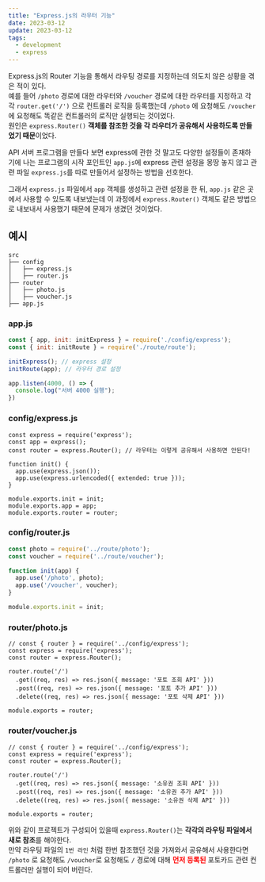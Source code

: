 ```yaml
---
title: "Express.js의 라우터 기능"
date: 2023-03-12
update: 2023-03-12
tags:
  - development
  - express
---
```


Express.js의 Router 기능을 통해서 라우팅 경로를 지정하는데 의도치 않은 상황을 겪은 적이 있다.  
예를 들어 `/photo` 경로에 대한 라우터와 `/voucher` 경로에 대한 라우터를 지정하고 각각 `router.get('/')` 으로 컨트롤러 로직을 등록했는데 `/photo` 에 요청해도 `/voucher`에 요청해도 똑같은 컨트롤러의 로직만 실행되는 것이었다.  
원인은 `express.Router()` **객체를 참조한 것을 각 라우터가 공유해서 사용하도록 만들었기 때문**이었다.  

API 서버 프로그램을 만들다 보면 express에 관한 것 말고도 다양한 설정들이 존재하기에 나는 프로그램의 시작 포인트인 `app.js`에 express 관련 설정을 몽땅 놓지 않고 관련 파일 `express.js`를 따로 만들어서 설정하는 방법을 선호한다.

그래서 `express.js` 파일에서 `app` 객체를 생성하고 관련 설정을 한 뒤, `app.js` 같은 곳에서 사용할 수 있도록 내보냈는데 이 과정에서 `express.Router()` 객체도 같은 방법으로 내보내서 사용했기 때문에 문제가 생겼던 것이었다.

## 예시
```
src
├── config
│   ├── express.js
│   ├── router.js
├── router
│   ├── photo.js
│   ├── voucher.js
├── app.js
```

### app.js
```js
const { app, init: initExpress } = require('./config/express');
const { init: initRoute } = require('./route/route');

initExpress(); // express 설정
initRoute(app); // 라우터 경로 설정

app.listen(4000, () => {
  console.log("서버 4000 실행");
})
```

### config/express.js
```js{3}
const express = require('express');
const app = express();
const router = express.Router(); // 라우터는 이렇게 공유해서 사용하면 안된다!

function init() {
  app.use(express.json());
  app.use(express.urlencoded({ extended: true }));
}

module.exports.init = init;
module.exports.app = app;
module.exports.router = router;
```

### config/router.js
```js
const photo = require('../route/photo');
const voucher = require('../route/voucher');

function init(app) {
  app.use('/photo', photo);
  app.use('/voucher', voucher);
}

module.exports.init = init;
```

### router/photo.js
```js{1}
// const { router } = require('../config/express');
const express = require('express');
const router = express.Router();

router.route('/')
  .get((req, res) => res.json({ message: '포토 조회 API' }))
  .post((req, res) => res.json({ message: '포토 추가 API' }))
  .delete((req, res) => res.json({ message: '포토 삭제 API' }))

module.exports = router;
```

### router/voucher.js
```js{1}
// const { router } = require('../config/express');
const express = require('express');
const router = express.Router();

router.route('/')
  .get((req, res) => res.json({ message: '소유권 조회 API' }))
  .post((req, res) => res.json({ message: '소유권 추가 API' }))
  .delete((req, res) => res.json({ message: '소유권 삭제 API' }))

module.exports = router;
```

위와 같이 프로젝트가 구성되어 있을때 `express.Router()`는 **각각의 라우팅 파일에서 새로 참조**를 해야한다.  
만약 라우팅 파일의 `1번 라인` 처럼 한번 참조했던 것을 가져와서 공유해서 사용한다면  
`/photo` 로 요청해도 `/voucher`로 요청해도 `/` 경로에 대해 <b style="color: red;">**먼저 등록된**</b> 포토카드 관련 컨트롤러만 실행이 되어 버린다.